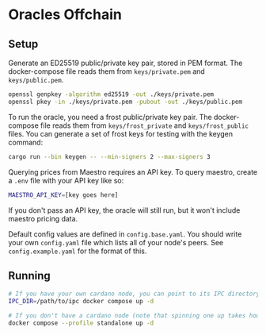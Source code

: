 # Oracles Offchain

## Setup

Generate an ED25519 public/private key pair, stored in PEM format. The docker-compose file reads them from `keys/private.pem` and `keys/public.pem`.

```sh
openssl genpkey -algorithm ed25519 -out ./keys/private.pem
openssl pkey -in ./keys/private.pem -pubout -out ./keys/public.pem
```

To run the oracle, you need a frost public/private key pair. The docker-compose file reads them from `keys/frost_private` and `keys/frost_public` files. You can generate a set of frost keys for testing with the keygen command:

```sh
cargo run --bin keygen -- --min-signers 2 --max-signers 3
```

Querying prices from Maestro requires an API key. To query maestro, create a `.env` file with your API key like so:
```sh
MAESTRO_API_KEY=[key goes here]
```
If you don't pass an API key, the oracle will still run, but it won't include maestro pricing data.

Default config values are defined in `config.base.yaml`. You should write your own `config.yaml` file which lists all of your node's peers. See `config.example.yaml` for the format of this.

## Running

```sh
# If you have your own cardano node, you can point to its IPC directory
IPC_DIR=/path/to/ipc docker compose up -d

# If you don't have a cardano node (note that spinning one up takes hours)
docker compose --profile standalone up -d

```